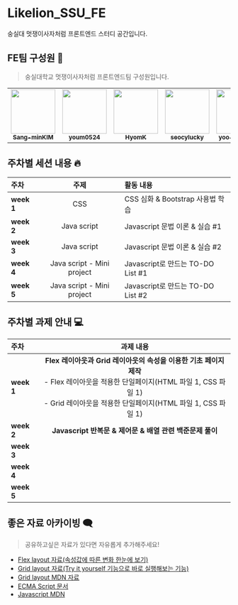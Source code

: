 # Likelion_SSU_FE
숭실대 멋쟁이사자처럼 프론트엔드 스터디 공간입니다.

## FE팀 구성원 💪
> 숭실대학교 멋쟁이사자처럼 프론트엔드팀 구성원입니다.
<table>
   <tr>
        <td align="center"><a href="https://github.com/Sang-minKIM"><img src="https://avatars.githubusercontent.com/u/87116017?v=4" width="100px;" alt=""/><br /><sub><b>Sang-minKIM</b></sub></a></td>
        <td align="center"><a href="https://github.com/youm0524"><img src="https://avatars.githubusercontent.com/u/102306400?v=4" width="100px;" alt=""/><br /><sub><b>youm0524</b></sub></a></td>
        <td align="center"><a href="https://github.com/HyomK"><img src="https://avatars.githubusercontent.com/u/78139690?v=4" width="100px;" alt=""/><br /><sub><b>HyomK</b></sub></a></td>
        <td align="center"><a href="https://github.com/seocylucky"><img src="https://avatars.githubusercontent.com/u/94633589?v=4" width="100px;" alt=""/><br /><sub><b>seocylucky</b></sub></a></td>
        <td align="center"><a href="https://github.com/yoo-jimin127"><img src="https://avatars.githubusercontent.com/u/66112716?v=4" width="100px;" alt=""/><br /><sub><b>yoo-jimin127</b></sub></a></td>
        <td align="center"><a href="https://github.com/Jun99uu"><img src="https://avatars.githubusercontent.com/u/44965706?v=4" width="100px;" alt=""/><br /><sub><b>Jun99uu</b></sub></a></td>
        <td align="center"><a href="https://github.com/HwangSunBeom"><img src="https://avatars.githubusercontent.com/u/72551358?v=4" width="100px;" alt=""/><br /><sub><b>HwangSunBeom</b></sub></a></td>
        <td align="center"><a href="https://github.com/Orca1110"><img src="https://avatars.githubusercontent.com/u/70579501?v=4" width="100px;" alt=""/><br /><sub><b>HwangSunBeom</b></sub></a></td>
   </tr>
</table>

## 주차별 세션 내용 🔥
| <b> 주차 </b>| <b> 주제 </b> | <b> 활동 내용 </b>|
| :--- | :---: | :--- |
| <strong>week 1</strong> | CSS | CSS 심화 & Bootstrap 사용법 학습 |
| <strong>week 2</strong> | Java script | Javascript 문법 이론 & 실습 #1 |
| <strong>week 3</strong> | Java script | Javascript 문법 이론 & 실습 #2 |
| <strong>week 4</strong> | Java script - Mini project | Javascript로 만드는 TO-DO List #1 |
| <strong>week 5</strong> | Java script - Mini project | Javascript로 만드는 TO-DO List #2 |

## 주차별 과제 안내 💻
| <b> 주차 </b>| <b> 과제 내용 </b>|
| :--- | :---: |
| <strong>week 1</strong> | <b>Flex 레이아웃과 Grid 레이아웃의 속성을 이용한 기초 페이지 제작</b><br> - Flex 레이아웃을 적용한 단일페이지(HTML 파일 1, CSS 파일 1)<br> - Grid 레이아웃을 적용한 단일페이지(HTML 파일 1, CSS 파일 1) |
| <strong>week 2</strong> | <b>Javascript 반복문 & 제어문 & 배열 관련 백준문제 풀이</b> |
| <strong>week 3</strong> | |
| <strong>week 4</strong> | |
| <strong>week 5</strong> | |

## 좋은 자료 아카이빙 🗨 
> 공유하고싶은 자료가 있다면 자유롭게 추가해주세요!
- [Flex layout 자료(속성값에 따른 변화 한눈에 보기)](https://beautifulcss.com/archives/2812)
- [Grid layout 자료(Try it yourself 기능으로 바로 실행해보는 기능)](https://www.w3schools.com/css/css_grid.asp)
- [Grid layout MDN 자료](https://developer.mozilla.org/ko/docs/Web/CSS/CSS_Grid_Layout/Basic_concepts_of_grid_layout)
- [ECMA Script 문서](https://www.ecma-international.org/)
- [Javascript MDN](https://developer.mozilla.org/ko/docs/Web/Javascript)